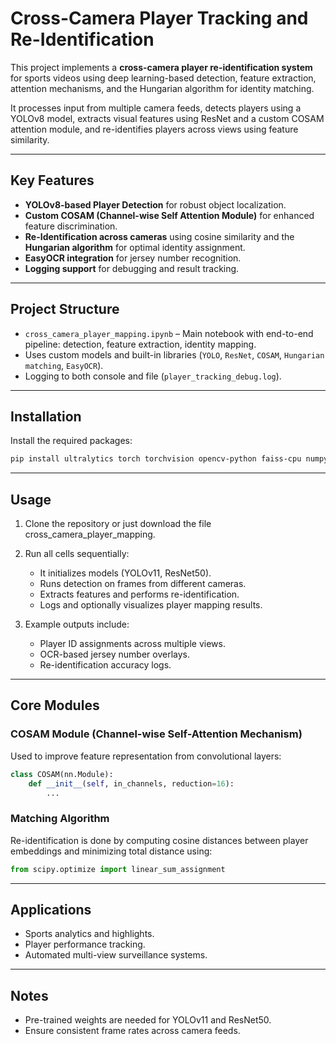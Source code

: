 # Cross-Camera Player Tracking and Re-Identification

This project implements a **cross-camera player re-identification system** for sports videos using deep learning-based detection, feature extraction, attention mechanisms, and the Hungarian algorithm for identity matching.

It processes input from multiple camera feeds, detects players using a YOLOv8 model, extracts visual features using ResNet and a custom COSAM attention module, and re-identifies players across views using feature similarity.

---

## Key Features

- **YOLOv8-based Player Detection** for robust object localization.
- **Custom COSAM (Channel-wise Self Attention Module)** for enhanced feature discrimination.
- **Re-Identification across cameras** using cosine similarity and the **Hungarian algorithm** for optimal identity assignment.
- **EasyOCR integration** for jersey number recognition.
- **Logging support** for debugging and result tracking.

---

## Project Structure

- `cross_camera_player_mapping.ipynb` – Main notebook with end-to-end pipeline: detection, feature extraction, identity mapping.
- Uses custom models and built-in libraries (`YOLO`, `ResNet`, `COSAM`, `Hungarian matching`, `EasyOCR`).
- Logging to both console and file (`player_tracking_debug.log`).

---

## Installation

Install the required packages:

```bash
pip install ultralytics torch torchvision opencv-python faiss-cpu numpy scipy easyocr
```

---

## Usage

1. Clone the repository or just download the file cross_camera_player_mapping.
2. Run all cells sequentially:
   - It initializes models (YOLOv11, ResNet50).
   - Runs detection on frames from different cameras.
   - Extracts features and performs re-identification.
   - Logs and optionally visualizes player mapping results.

3. Example outputs include:
   - Player ID assignments across multiple views.
   - OCR-based jersey number overlays.
   - Re-identification accuracy logs.

---

## Core Modules

### COSAM Module (Channel-wise Self-Attention Mechanism)

Used to improve feature representation from convolutional layers:

```python
class COSAM(nn.Module):
    def __init__(self, in_channels, reduction=16):
        ...
```

### Matching Algorithm

Re-identification is done by computing cosine distances between player embeddings and minimizing total distance using:

```python
from scipy.optimize import linear_sum_assignment
```

---

## Applications

- Sports analytics and highlights.
- Player performance tracking.
- Automated multi-view surveillance systems.

---

## Notes

- Pre-trained weights are needed for YOLOv11 and ResNet50.
- Ensure consistent frame rates across camera feeds.
